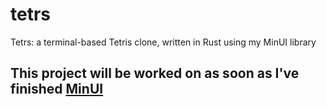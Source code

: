 # tetrs
Tetrs: a terminal-based Tetris clone, written in Rust using my MinUI library

## This project will be worked on as soon as I've finished [MinUI](https://github.com/JackDerksen/minui)
